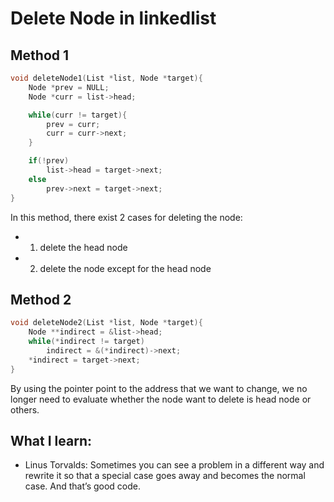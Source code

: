 # Delete Node in linkedlist
## Method 1
```c
void deleteNode1(List *list, Node *target){
    Node *prev = NULL;
    Node *curr = list->head;

    while(curr != target){
        prev = curr;
        curr = curr->next;
    }

    if(!prev) 
        list->head = target->next;
    else
        prev->next = target->next;
}
```

In this method, there exist 2 cases for deleting the node:
*   1. delete the head node
*   2. delete the node except for the head node

## Method 2
```c
void deleteNode2(List *list, Node *target){
    Node **indirect = &list->head;
    while(*indirect != target)
        indirect = &(*indirect)->next;
    *indirect = target->next;
}
```
By using the pointer point to the address that we want to change, we no longer need to evaluate whether the node want to delete is head node or others.

## What I learn:
*   Linus Torvalds: Sometimes you can see a problem in a different way and rewrite it so that a special case goes away and becomes the normal case. And that’s good code. 
